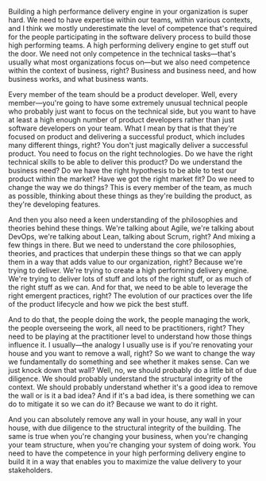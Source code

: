 Building a high performance delivery engine in your organization is super hard. We need to have expertise within our teams, within various contexts, and I think we mostly underestimate the level of competence that's required for the people participating in the software delivery process to build those high performing teams. A high performing delivery engine to get stuff out the door. We need not only competence in the technical tasks—that's usually what most organizations focus on—but we also need competence within the context of business, right? Business and business need, and how business works, and what business wants.

Every member of the team should be a product developer. Well, every member—you're going to have some extremely unusual technical people who probably just want to focus on the technical side, but you want to have at least a high enough number of product developers rather than just software developers on your team. What I mean by that is that they're focused on product and delivering a successful product, which includes many different things, right? You don't just magically deliver a successful product. You need to focus on the right technologies. Do we have the right technical skills to be able to deliver this product? Do we understand the business need? Do we have the right hypothesis to be able to test our product within the market? Have we got the right market fit? Do we need to change the way we do things? This is every member of the team, as much as possible, thinking about these things as they're building the product, as they're developing features.

And then you also need a keen understanding of the philosophies and theories behind these things. We're talking about Agile, we're talking about DevOps, we're talking about Lean, talking about Scrum, right? And mixing a few things in there. But we need to understand the core philosophies, theories, and practices that underpin these things so that we can apply them in a way that adds value to our organization, right? Because we're trying to deliver. We're trying to create a high performing delivery engine. We're trying to deliver lots of stuff and lots of the right stuff, or as much of the right stuff as we can. And for that, we need to be able to leverage the right emergent practices, right? The evolution of our practices over the life of the product lifecycle and how we pick the best stuff.

And to do that, the people doing the work, the people managing the work, the people overseeing the work, all need to be practitioners, right? They need to be playing at the practitioner level to understand how those things influence it. I usually—the analogy I usually use is if you're renovating your house and you want to remove a wall, right? So we want to change the way we fundamentally do something and see whether it makes sense. Can we just knock down that wall? Well, no, we should probably do a little bit of due diligence. We should probably understand the structural integrity of the context. We should probably understand whether it's a good idea to remove the wall or is it a bad idea? And if it's a bad idea, is there something we can do to mitigate it so we can do it? Because we want to do it right.

And you can absolutely remove any wall in your house, any wall in your house, with due diligence to the structural integrity of the building. The same is true when you're changing your business, when you're changing your team structure, when you're changing your system of doing work. You need to have the competence in your high performing delivery engine to build it in a way that enables you to maximize the value delivery to your stakeholders.